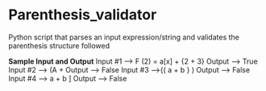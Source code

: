 # Parenthesis_validator
Python script that parses an input expression/string and validates the parenthesis structure followed

**Sample Input and Output**
Input #1 --> F (2) = a[x] + {2 + 3}
Output --> True
Input #2 --> (A +
Output --> False
Input #3 -->{( a + b } )
Output --> False
Input #4 --> a + b ]
Output --> False
